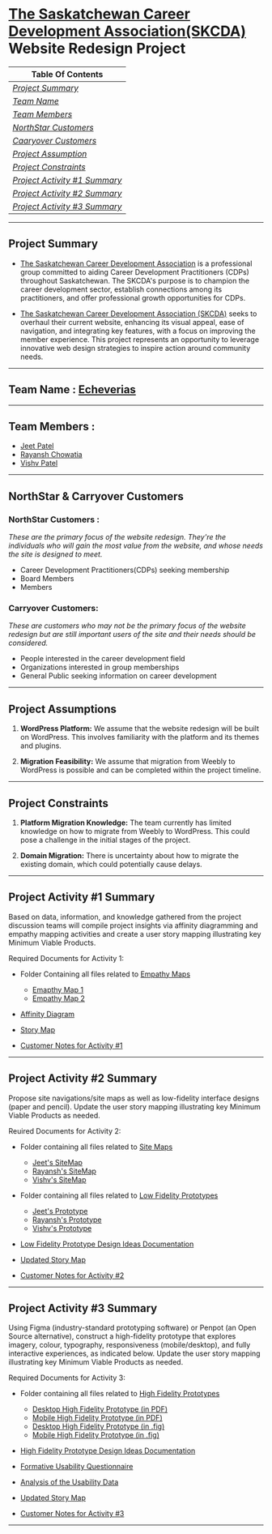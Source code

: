# **[The Saskatchewan Career Development Association(SKCDA)](http://www.skcda.ca/) Website Redesign Project**

|  **Table Of Contents**       | 
| ------------- |
| *[Project Summary](#project-summary)*  | 
| *[Team Name](#team-name--echeverias)*   | 
| *[Team Members](#team-members)* | 
| *[NorthStar Customers](#northstar-customers)* |
| *[Caaryover Customers](#carryover-customers)* |
| *[Project Assumption](#project-assumptions)* |
| *[Project Constraints](#project-constraints)* |
| *[Project Activity #1 Summary](#project-activity-1-summary)* |
| *[Project Activity #2 Summary](#project-activity-2-summary)* |
| *[Project Activity #3 Summary](#project-activity-3-summary)* |


---

## **Project Summary**

- [The Saskatchewan Career Development Association](http://www.skcda.ca/) is a professional group committed to aiding Career Development Practitioners (CDPs) throughout Saskatchewan. The SKCDA's purpose is to champion the career development sector, establish connections among its practitioners, and offer professional growth opportunities for CDPs.

- [The Saskatchewan Career Development Association (SKCDA)](http://www.skcda.ca/) seeks to overhaul their current website, enhancing its visual appeal, ease of navigation, and integrating key features, with a focus on improving the member experience. This project represents an opportunity to leverage innovative web design strategies to inspire action around community needs.

---

## **Team Name : [Echeverias](https://github.com/Jeet0410/SKCDA-webpage/)**

---

## **Team Members :**

- [Jeet Patel](http://www.github.com/Jeet0410)
- [Rayansh Chowatia](http://www.github.com/Rayansh-Chowatia)
- [Vishv Patel](http://www.github.com/Vishvp345)

---

## **NorthStar & Carryover Customers**

### **NorthStar Customers :**

_These are the primary focus of the website redesign. They're the individuals who will gain the most value from the website, and whose needs the site is designed to meet._

- Career Development Practitioners(CDPs) seeking membership
- Board Members
- Members

### **Carryover Customers:**

_These are customers who may not be the primary focus of the website redesign but are still important users of the site and their needs should be considered._

- People interested in the career development field
- Organizations interested in group memberships
- General Public seeking information on career development

---

## **Project Assumptions**

1. **WordPress Platform:** We assume that the website redesign will be built on WordPress. This involves familiarity with the platform and its themes and plugins.

2. **Migration Feasibility:** We assume that migration from Weebly to WordPress is possible and can be completed within the project timeline.

---

## **Project Constraints**

1. **Platform Migration Knowledge:** The team currently has limited knowledge on how to migrate from Weebly to WordPress. This could pose a challenge in the initial stages of the project.

2. **Domain Migration:** There is uncertainty about how to migrate the existing domain, which could potentially cause delays.

---

## **Project Activity #1 Summary**

Based on data, information, and knowledge gathered from the project discussion teams will compile project insights via affinity diagramming and empathy mapping activities and create a user story mapping illustrating key Minimum Viable Products.

Required Documents for Activity 1:

- Folder Containing all files related to [Empathy Maps](https://github.com/Jeet0410/SKCDA-webpage/tree/main/Empathy%20Maps)
  - [Emapthy Map 1](https://github.com/Jeet0410/SKCDA-webpage/blob/main/Empathy%20Maps/empathy_map_1.pdf)
  - [Empathy Map 2](https://github.com/Jeet0410/SKCDA-webpage/blob/main/Empathy%20Maps/empathy_map_2.pdf)

- [Affinity Diagram](https://github.com/Jeet0410/SKCDA-webpage/blob/main/Affinity%20Diagram.jpg)

- [Story Map]([https://github.com/Jeet0410/SKCDA-webpage/blob/main/Story%20Map/story-map.jpg](https://github.com/Jeet0410/SKCDA-webpage/blob/main/Story%20Map/Activity_1_storyMap.jpg))

- [Customer Notes for Activity #1](https://github.com/Jeet0410/SKCDA-webpage/blob/main/Customer%20Notes/activity%201-%20customer%20notes.pdf)

---

## **Project Activity #2 Summary**

Propose site navigations/site maps as well as low-fidelity interface designs (paper and pencil). Update the user story mapping illustrating key Minimum Viable Products as needed.

Reuired Documents for Activity 2:

- Folder containing all files related to [Site Maps](https://github.com/Jeet0410/SKCDA-webpage/tree/main/Navigation(Site)%20Maps)
    - [Jeet's SiteMap](https://github.com/Jeet0410/SKCDA-webpage/blob/main/Navigation(Site)%20Maps/SiteMap_Jeet.pdf)
    - [Rayansh's SiteMap](https://github.com/Jeet0410/SKCDA-webpage/blob/main/Navigation(Site)%20Maps/SiteMap_Rayansh.pdf)
    - [Vishv's SiteMap](https://github.com/Jeet0410/SKCDA-webpage/blob/main/Navigation(Site)%20Maps/SiteMap_Vishv.pdf)

- Folder containing all files related to [Low Fidelity Prototypes](https://github.com/Jeet0410/SKCDA-webpage/tree/main/Low-fidelity%20prototype)
    - [Jeet's Prototype](https://github.com/Jeet0410/SKCDA-webpage/blob/main/Low-fidelity%20prototype/jeet_lo-fi_prototype.pdf)
    - [Rayansh's Prototype](https://github.com/Jeet0410/SKCDA-webpage/blob/main/Low-fidelity%20prototype/rayansh_lo-fi_prototype.pdf)
    - [Vishv's Prototype](https://github.com/Jeet0410/SKCDA-webpage/blob/main/Low-fidelity%20prototype/Vishv's%20low-fidality%20map.pdf)

- [Low Fidelity Prototype Design Ideas Documentation](https://github.com/Jeet0410/SKCDA-webpage/blob/main/Documents/Activity%202%20lo-fi%20design%20ideas%20documentation.pdf)

- [Updated Story Map](https://github.com/Jeet0410/SKCDA-webpage/blob/main/Story%20Map/Activity_2_Updated_StoryMap.png)

- [Customer Notes for Activity #2](https://github.com/Jeet0410/SKCDA-webpage/blob/main/Customer%20Notes/activity%202-%20Customer%20Notes.pdf)

------

## **Project Activity #3 Summary**

Using Figma (industry-standard prototyping software) or Penpot (an Open Source alternative), construct a high-fidelity prototype that explores imagery, colour, typography, responsiveness (mobile/desktop), and fully interactive experiences, as indicated below. Update the user story mapping illustrating key Minimum Viable Products as needed.

Required Documents for Activity 3:

- Folder containing all files related to [High Fidelity Prototypes](https://github.com/Jeet0410/SKCDA-webpage/tree/main/High-fidelity%20prototype)
    - [Desktop High Fidelity Prototype (in PDF)](https://github.com/Jeet0410/SKCDA-webpage/blob/main/High-fidelity%20prototype/Hi-Fi%20Prototype%20Desktop-compressed.pdf)
    - [Mobile High Fidelity Prototype (in PDF)](https://github.com/Jeet0410/SKCDA-webpage/blob/main/High-fidelity%20prototype/Hi-Fi%20Prototype%20Mobile.pdf)
    - [Desktop High Fidelity Prototype (in .fig)](https://github.com/Jeet0410/SKCDA-webpage/blob/main/High-fidelity%20prototype/Hi-Fi%20Prototype%20Desktop.fig)
    - [Mobile High Fidelity Prototype (in .fig)](https://github.com/Jeet0410/SKCDA-webpage/blob/main/High-fidelity%20prototype/Hi-Fi%20Prototype%20Mobile.fig)

- [High Fidelity Prototype Design Ideas Documentation](https://github.com/Jeet0410/SKCDA-webpage/blob/main/Documents/Activity%203%20hi-fi%20design%20ideas%20documentation.pdf)

- [Formative Usability Questionnaire](https://github.com/Jeet0410/SKCDA-webpage/blob/main/Documents/Activity%203%20formative%20questionnaire.pdf)

- [Analysis of the Usability Data](https://github.com/Jeet0410/SKCDA-webpage/blob/main/Documents/Activity%203%20Analysis%20Usability%20Data.pdf)

- [Updated Story Map](https://github.com/Jeet0410/SKCDA-webpage/blob/main/Story%20Map/Activity_3_Updated_StoryMap.jpg)

- [Customer Notes for Activity #3](https://github.com/Jeet0410/SKCDA-webpage/blob/main/Customer%20Notes/activity%203-%20Customer%20Notes.pdf)

------


